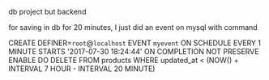 db project but backend


for saving in db for 20 minutes, I just did an event on mysql with command

CREATE DEFINER=`root`@`localhost` EVENT `myevent` ON SCHEDULE EVERY 1 MINUTE STARTS '2017-07-30 18:24:44' ON COMPLETION NOT PRESERVE ENABLE DO DELETE FROM products WHERE updated_at < (NOW() + INTERVAL 7 HOUR - INTERVAL 20 MINUTE)
